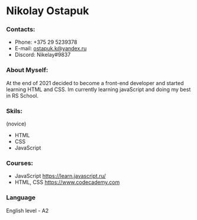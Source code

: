# Nikolay Ostapuk
### Contacts:
  * Phone: +375 29 5239378
  * E-mail: ostapuk.k@yandex.ru
  * Discord: Nikelay#9837
### About Myself:
  At the end of 2021 decided to become a front-end developer and started learning HTML and CSS. Im currently learning javaScript and doing my best in RS School.
### Skils:
(novice)
  * HTML 
  * CSS 
  * JavaScript 
### Courses:
  * JavaScript https://learn.javascript.ru/
  * HTML, CSS https://www.codecademy.com
### Language
  English level - A2
